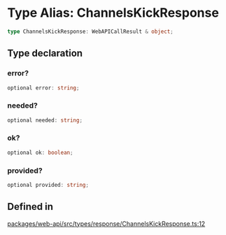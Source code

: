 # Type Alias: ChannelsKickResponse

```ts
type ChannelsKickResponse: WebAPICallResult & object;
```

## Type declaration

### error?

```ts
optional error: string;
```

### needed?

```ts
optional needed: string;
```

### ok?

```ts
optional ok: boolean;
```

### provided?

```ts
optional provided: string;
```

## Defined in

[packages/web-api/src/types/response/ChannelsKickResponse.ts:12](https://github.com/slackapi/node-slack-sdk/blob/main/packages/web-api/src/types/response/ChannelsKickResponse.ts#L12)
